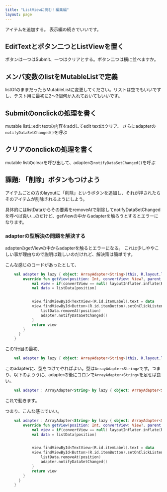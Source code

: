 ```yaml
---
title: "ListViewに挑む！編集編"
layout: page
---
```

アイテムを追加する。
表示編の続きでいいです。

## EditTextとボタン二つとListViewを置く

ボタンは一つはSubmit、一つはクリアとする。ボタン二つは横に並べますか。

## メンバ変数のlistをMutableListで定義

listOfのままだったらMutableListに変更してください。リストは空でもいいですし、テスト用に最初に2〜3個何か入れておいてもいいです。

## Submitのonclickの処理を書く

mutable listにedit textの内容をaddしてedit textはクリア、
さらにadapterの`notifyDataSetChanged()`を呼ぶ

## クリアのonclickの処理を書く

mutable listのclearを呼び出して、adapterの`notifyDataSetChanged()`を呼ぶ

## 課題: 「削除」ボタンもつけよう

アイテムごとの方のlayoutに「削除」というボタンを追加し、それが押されたらそのアイテムが削除されるようにしよう。

具体的にはlistDataからその要素をremoveAtで削除してnotifyDataSetChangedを呼べば良い…のだけど、getViewの中からadapterを触ろうとするとエラーになります。

### adapterの型解決の問題を解決する

adapterのgetViewの中からadapterを触るとエラーになる。
これは少しややこしい事が理由なので説明は難しいのだけれど、解決策は簡単です。

こんな感じのコードがあったとして、

```kotlin
    val adapter by lazy { object: ArrayAdapter<String>(this, R.layout.list_item, listData) {
        override fun getView(position: Int, convertView: View?, parent: ViewGroup): View {
            val view = if(convertView == null) layoutInflater.inflate(R.layout.list_item, null) else convertView
            val data = listData[position]


            view.findViewById<TextView>(R.id.itemLabel).text = data
            view.findViewById<Button>(R.id.itemButton).setOnClickListener {
                listData.removeAt(position)
                adapter.notifyDataSetChanged()
            }
            return view
        }
      }
    }

```

この1行目の最初、

```kotlin
    val adapter by lazy { object: ArrayAdapter<String>(this, R.layout.list_item, listData) {...}}
```

このadapterに、型をつけてやればよい。型は`ArrayAdapter<String>`です。つまり、以下のよううに、adapterの後にコロンで`ArrayAdapter<String>`を足せば良い。

```kotlin
    val adapter : ArrayAdapter<String> by lazy { object: ArrayAdapter<String>(this, R.layout.list_item, listData) { ... } }
```

これで動きます。

つまり、こんな感じでいい。

```kotlin
    val adapter : ArrayAdapter<String> by lazy { object: ArrayAdapter<String>(this, R.layout.list_item, listData) {
        override fun getView(position: Int, convertView: View?, parent: ViewGroup): View {
            val view = if(convertView == null) layoutInflater.inflate(R.layout.list_item, null) else convertView
            val data = listData[position]


            view.findViewById<TextView>(R.id.itemLabel).text = data
            view.findViewById<Button>(R.id.itemButton).setOnClickListener {
                listData.removeAt(position)
                adapter.notifyDataSetChanged()
            }
            return view
        }
      }
    }

```
